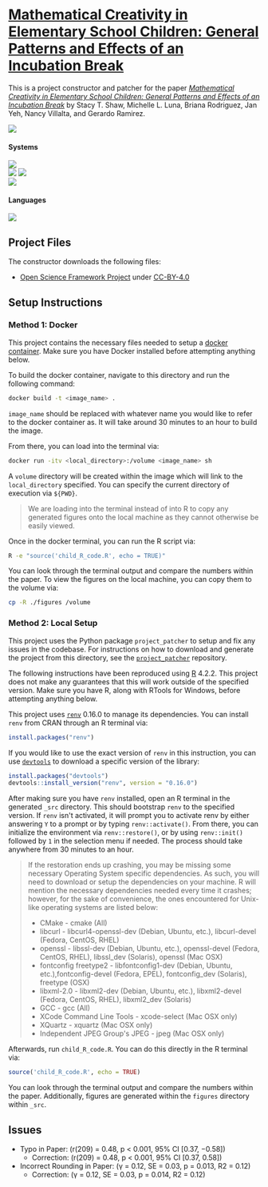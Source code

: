 # [Mathematical Creativity in Elementary School Children: General Patterns and Effects of an Incubation Break][paper]

This is a project constructor and patcher for the paper [*Mathematical Creativity in Elementary School Children: General Patterns and Effects of an Incubation Break*][paper] by Stacy T. Shaw, Michelle L. Luna, Briana Rodriguez, Jan Yeh, Nancy Villalta, and Gerardo Ramirez.

![](https://img.shields.io/badge/Status-Essentially%20Reproducible-green)

#### Systems
![](https://img.shields.io/badge/Windows%20Native-10-informational)  
![](https://img.shields.io/badge/macOS-High%20Sierra%20(10.13)-informational)  
![](https://img.shields.io/badge/Debian-bullseye%20(11)-informational)  
![](https://img.shields.io/badge/Docker-20.10%2C%2023.0-informational)

#### Languages
![](https://img.shields.io/badge/R-4.2-informational)

## Project Files

The constructor downloads the following files:

* [Open Science Framework Project][osf] under [CC-BY-4.0][cc4]

## Setup Instructions

### Method 1: Docker

This project contains the necessary files needed to setup a [docker container][docker]. Make sure you have Docker installed before attempting anything below. 

To build the docker container, navigate to this directory and run the following command:

```sh
docker build -t <image_name> .
```

`image_name` should be replaced with whatever name you would like to refer to the docker container as. It will take around 30 minutes to an hour to build the image.

From there, you can load into the terminal via:

```sh
docker run -itv <local_directory>:/volume <image_name> sh
```

A `volume` directory will be created within the image which will link to the `local_directory` specified. You can specify the current directory of execution via `${PWD}`.

> We are loading into the terminal instead of into R to copy any generated figures onto the local machine as they cannot otherwise be easily viewed.

Once in the docker terminal, you can run the R script via:

```sh
R -e "source('child_R_code.R', echo = TRUE)"
```

You can look through the terminal output and compare the numbers within the paper. To view the figures on the local machine, you can copy them to the volume via:

```sh
cp -R ./figures /volume
```

### Method 2: Local Setup

This project uses the Python package `project_patcher` to setup and fix any issues in the codebase. For instructions on how to download and generate the project from this directory, see the [`project_patcher`][project_patcher] repository.

The following instructions have been reproduced using [R][rlang] 4.2.2. This project does not make any guarantees that this will work outside of the specified version. Make sure you have R, along with RTools for Windows, before attempting anything below.

This project uses [`renv`][renv] 0.16.0 to manage its dependencies. You can install `renv` from CRAN through an R terminal via:

```r
install.packages("renv")
```

If you would like to use the exact version of `renv` in this instruction, you can use [`devtools`][devtools] to download a specific version of the library:

```r
install.packages("devtools")
devtools::install_version("renv", version = "0.16.0")
```

After making sure you have `renv` installed, open an R terminal in the generated `_src` directory. This should bootstrap `renv` to the specified version. If `renv` isn't activated, it will prompt you to activate renv by either answering `Y` to a prompt or by typing `renv::activate()`. From there, you can initialize the environment via `renv::restore()`, or by using `renv::init()` followed by `1` in the selection menu if needed. The process should take anywhere from 30 minutes to an hour.

> If the restoration ends up crashing, you may be missing some necessary Operating System specific dependencies. As such, you will need to download or setup the dependencies on your machine. R will mention the necessary dependencies needed every time it crashes; however, for the sake of convenience, the ones encountered for Unix-like operating systems are listed below:
> * CMake - cmake (All)
> * libcurl - libcurl4-openssl-dev (Debian, Ubuntu, etc.), libcurl-devel (Fedora, CentOS, RHEL)
> * openssl - libssl-dev (Debian, Ubuntu, etc.), openssl-devel (Fedora, CentOS, RHEL), libssl_dev (Solaris), openssl (Mac OSX)
> * fontconfig freetype2 - libfontconfig1-dev (Debian, Ubuntu, etc.),fontconfig-devel (Fedora, EPEL), fontconfig_dev (Solaris), freetype (OSX)
> * libxml-2.0 - libxml2-dev (Debian, Ubuntu, etc.), libxml2-devel (Fedora, CentOS, RHEL), libxml2_dev (Solaris)
> * GCC - gcc (All)
> * XCode Command Line Tools - xcode-select (Mac OSX only)
> * XQuartz - xquartz (Mac OSX only)
> * Independent JPEG Group's JPEG - jpeg (Mac OSX only)

Afterwards, run `child_R_code.R`. You can do this directly in the R terminal via:

```r
source('child_R_code.R', echo = TRUE)
```

You can look through the terminal output and compare the numbers within the paper. Additionally, figures are generated within the `figures` directory within `_src`.

## Issues

* Typo in Paper: (r(209) = 0.48, p < 0.001, 95% CI [0.37, −0.58])
    * Correction: (r(209) = 0.48, p < 0.001, 95% CI [0.37, 0.58])
* Incorrect Rounding in Paper: (γ = 0.12, SE = 0.03, p = 0.013, R2 = 0.12)
    * Correction: (γ = 0.12, SE = 0.03, p = 0.014, R2 = 0.12)

[paper]: https://doi.org/10.3389/feduc.2022.835911
[osf]: https://osf.io/fwh6g/
[cc4]: https://creativecommons.org/licenses/by/4.0/

[docker]: https://www.docker.com/
[project_patcher]: https://github.com/ahaim5357/project-patcher
[rlang]: https://www.r-project.org/
[renv]: https://rstudio.github.io/renv/
[devtools]: https://www.r-project.org/nosvn/pandoc/devtools.html
